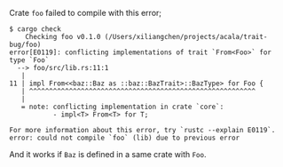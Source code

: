 Crate `foo` failed to compile with this error;

```
$ cargo check
    Checking foo v0.1.0 (/Users/xiliangchen/projects/acala/trait-bug/foo)
error[E0119]: conflicting implementations of trait `From<Foo>` for type `Foo`
  --> foo/src/lib.rs:11:1
   |
11 | impl From<<baz::Baz as ::baz::BazTrait>::BazType> for Foo {
   | ^^^^^^^^^^^^^^^^^^^^^^^^^^^^^^^^^^^^^^^^^^^^^^^^^^^^^^^^^
   |
   = note: conflicting implementation in crate `core`:
           - impl<T> From<T> for T;

For more information about this error, try `rustc --explain E0119`.
error: could not compile `foo` (lib) due to previous error
```

And it works if `Baz` is defined in a same crate with `Foo`.

